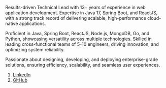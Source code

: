 Results-driven Technical Lead with 13+ years of experience in web application development. Expertise in Java 17, Spring Boot, and ReactJS, with a strong track record of delivering scalable, high-performance cloud-native applications.

Proficient in Java, Spring Boot, ReactJS, Node.js, MongoDB, Go, and Python, showcasing versatility across multiple technologies. Skilled in leading cross-functional teams of 5-10 engineers, driving innovation, and optimizing system reliability.

Passionate about designing, developing, and deploying enterprise-grade solutions, ensuring efficiency, scalability, and seamless user experiences.

1. [LinkedIn](https://linkedin.com/in/velmuruganv/)
2. [GitHub](https://github.com/velmuruganvelayutham/)